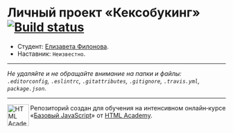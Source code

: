 # Личный проект «Кексобукинг» [![Build status][travis-image]][travis-url]

* Студент: [Елизавета Филонова](https://up.htmlacademy.ru/javascript/10/user/407377).
* Наставник: `Неизвестно`.

---

_Не удаляйте и не обращайте внимание на папки и файлы:_<br>
_`.editorconfig`, `.eslintrc`, `.gitattributes`, `.gitignore`, `.travis.yml`, `package.json`._

---

<a href="https://htmlacademy.ru/intensive/javascript"><img align="left" width="50" height="50" title="HTML Academy" src="https://up.htmlacademy.ru/static/img/intensive/javascript/logo-for-github.svg"></a>

Репозиторий создан для обучения на интенсивном онлайн‑курсе «[Базовый JavaScript](https://htmlacademy.ru/intensive/javascript)» от [HTML Academy](https://htmlacademy.ru).

[travis-image]: https://travis-ci.org/htmlacademy-javascript/407377-keksobooking.svg?branch=master
[travis-url]: https://travis-ci.org/htmlacademy-javascript/407377-keksobooking
